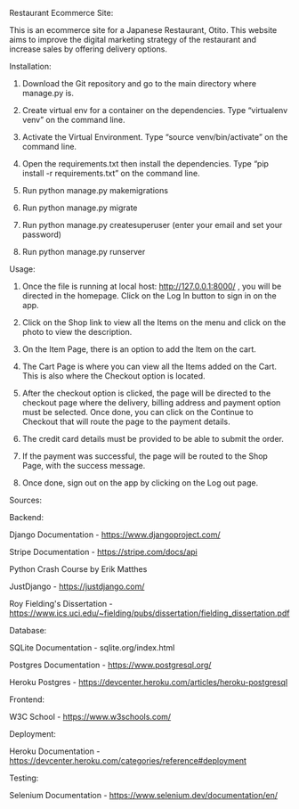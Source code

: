 Restaurant Ecommerce Site:

This is an ecommerce site for a Japanese Restaurant, Otito. This website aims to improve the digital marketing strategy of the restaurant and increase sales by offering delivery options. 

Installation:

1. Download the Git repository and go to the main directory where manage.py is.

2. Create virtual env for a container on the dependencies. Type “virtualenv venv” on the command line.

3. Activate the Virtual Environment. Type “source venv/bin/activate” on the command line.

4. Open the requirements.txt then  install the dependencies. Type “pip install -r requirements.txt” on the command line.

7. Run python manage.py makemigrations 

8. Run python manage.py migrate

9. Run python manage.py createsuperuser (enter your email and set your password)

10. Run python manage.py runserver



Usage:

1. Once the file is running at local host: http://127.0.0.1:8000/ , you will be directed in the homepage. Click on the Log In button to sign in on the app. 

2. Click on the Shop link to view all the Items on the menu and click on the photo to view the description.

3. On the Item Page, there is an option to add the Item on the cart.

4. The Cart Page is where you can view all the Items added on the Cart. This is also where the Checkout option is located.

5. After the checkout option is clicked, the page will be directed to the checkout page where the delivery, billing address and payment option must be selected. Once done, you can click on the Continue to Checkout that will route the page to the payment details.

6. The credit card details must be provided to be able to submit the order.

7. If the payment was successful, the page will be routed to the Shop Page, with the success message.

8. Once done, sign out on the app by clicking on the Log out page.


Sources: 

Backend:

Django Documentation - https://www.djangoproject.com/

Stripe Documentation - https://stripe.com/docs/api

Python Crash Course by Erik Matthes

JustDjango - https://justdjango.com/

Roy Fielding's Dissertation - https://www.ics.uci.edu/~fielding/pubs/dissertation/fielding_dissertation.pdf


Database:

SQLite Documentation - sqlite.org/index.html

Postgres Documentation - https://www.postgresql.org/

Heroku Postgres - https://devcenter.heroku.com/articles/heroku-postgresql


Frontend:

W3C School - https://www.w3schools.com/


Deployment:

Heroku Documentation - https://devcenter.heroku.com/categories/reference#deployment


Testing:

Selenium Documentation - https://www.selenium.dev/documentation/en/

